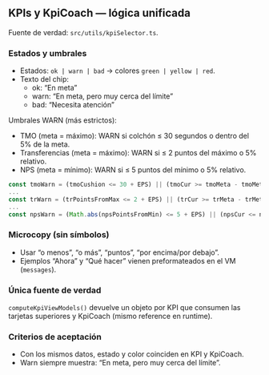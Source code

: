 ## KPIs y KpiCoach — lógica unificada

Fuente de verdad: `src/utils/kpiSelector.ts`.

### Estados y umbrales
- Estados: `ok | warn | bad` → colores `green | yellow | red`.
- Texto del chip:
  - ok: “En meta”
  - warn: “En meta, pero muy cerca del límite”
  - bad: “Necesita atención”

Umbrales WARN (más estrictos):
- TMO (meta = máximo): WARN si colchón ≤ 30 segundos o dentro del 5% de la meta.
- Transferencias (meta = máximo): WARN si ≤ 2 puntos del máximo o 5% relativo.
- NPS (meta = mínimo): WARN si ≤ 5 puntos del mínimo o 5% relativo.

```65:90:src/utils/kpiSelector.ts
const tmoWarn = (tmoCushion <= 30 + EPS) || (tmoCur >= tmoMeta - tmoMeta * GOALS_WARN_THRESHOLD - EPS);
...
const trWarn = (trPointsFromMax <= 2 + EPS) || (trCur >= trMeta - trMeta * GOALS_WARN_THRESHOLD - EPS);
...
const npsWarn = (Math.abs(npsPointsFromMin) <= 5 + EPS) || (npsCur <= npsMeta + npsMeta * GOALS_WARN_THRESHOLD + EPS);
```

### Microcopy (sin símbolos)
- Usar “o menos”, “o más”, “puntos”, “por encima/por debajo”.
- Ejemplos “Ahora” y “Qué hacer” vienen preformateados en el VM (`messages`).

### Única fuente de verdad
`computeKpiViewModels()` devuelve un objeto por KPI que consumen las tarjetas superiores y KpiCoach (mismo reference en runtime).

### Criterios de aceptación
- Con los mismos datos, estado y color coinciden en KPI y KpiCoach.
- Warn siempre muestra: “En meta, pero muy cerca del límite”.


